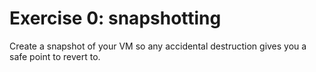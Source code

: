 # Exercise 0: snapshotting
Create a snapshot of your VM so any accidental destruction gives you a safe point to revert to.

